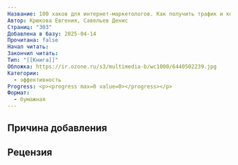 ```yaml
---
Название: 100 хаков для интернет-маркетологов. Как получить трафик и конвертировать его в продажи
Автор: Крюкова Евгения, Савельев Денис
Страниц: "303"
Добавлена в базу: 2025-04-14
Прочитана: false
Начал читать: 
Закончил читать: 
Тип: "[[Книга]]"
Обложка: https://ir.ozone.ru/s3/multimedia-b/wc1000/6440502239.jpg
Категории:
  - эффективность
Progress: <p><progress max=0 value=0></progress></p>
Формат:
  - бумажная
---
```

## Причина добавления


## Рецензия
